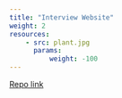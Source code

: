```yaml
---
title: "Interview Website"
weight: 2
resources:
    - src: plant.jpg
      params:
          weight: -100
---
```

[Repo link](https://github.com/istenith/join.istenith.com)
